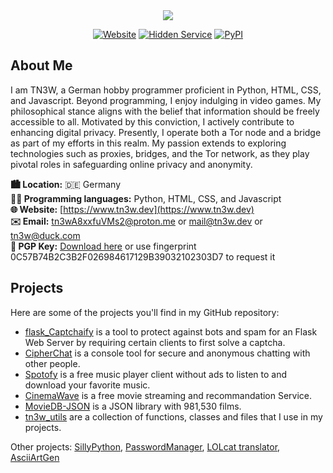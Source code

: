 <div align="center">
    <img src="https://github.com/tn3w/tn3w/blob/master/animation.gif">
</div>
<p align="center"><a rel="noreferrer noopener" href="https://www.tn3w.dev/"><img alt="Website" src="https://img.shields.io/badge/Website-141e24.svg?&style=for-the-badge&logo=firefoxbrowser&logoColor=white"></a>   <a rel="noreferrer noopener" href="http://tn3wdevey67vnv4pho2e6punjunsac7nifg4dzmw2stvknbprhvxt5id.onion/"><img alt="Hidden Service" src="https://img.shields.io/badge/Hidden%20Service-141e24.svg?&style=for-the-badge&logo=torbrowser&logoColor=white"></a>   <a rel="noreferrer noopener" href="https://pypi.org/user/tn3w/"><img alt="PyPI" src="https://img.shields.io/badge/PyPi-141e24.svg?&style=for-the-badge&logo=python&logoColor=white"></a>

## About Me

I am TN3W, a German hobby programmer proficient in Python, HTML, CSS, and Javascript. Beyond programming, I enjoy indulging in video games. My philosophical stance aligns with the belief that information should be freely accessible to all. Motivated by this conviction, I actively contribute to enhancing digital privacy. Presently, I operate both a Tor node and a bridge as part of my efforts in this realm. My passion extends to exploring technologies such as proxies, bridges, and the Tor network, as they play pivotal roles in safeguarding online privacy and anonymity.

**🏙️ Location:** 🇩🇪 Germany<br>
**🧑‍💻 Programming languages:** Python, HTML, CSS, and Javascript<br>
**🌐 Website:** [https://www.tn3w.dev](https://www.tn3w.dev)<br>
**✉️ Email:** [tn3wA8xxfuVMs2@proton.me](mailto:tn3wA8xxfuVMs2@proton.me) or [mail@tn3w.dev](mail@tn3w.dev) or [tn3w@duck.com](tn3w@duck.com)<br>
**🔑 PGP Key:** [Download here](https://www.tn3w.dev/publ-key.asc) or use fingerprint 0C57B74B2C3B2F026984617129B39032102303D7 to request it

## Projects

Here are some of the projects you'll find in my GitHub repository:

- [flask_Captchaify](https://github.com/tn3w/flask_Captchaify) is a tool to protect against bots and spam for an Flask Web Server by requiring certain clients to first solve a captcha.
- [CipherChat](https://github.com/tn3w/CipherChat) is a console tool for secure and anonymous chatting with other people.
- [Spotofy](https://github.com/tn3w/Spotofy) is a free music player client without ads to listen to and download your favorite music. 
- [CinemaWave](https://github.com/tn3w/CinemaWave) is a free movie streaming and recommandation Service.
- [MovieDB-JSON](https://github.com/tn3w/MovieDB-JSON) is a JSON library with 981,530 films.
- [tn3w_utils](https://github.com/tn3w/tn3w_utils) are a collection of functions, classes and files that I use in my projects.

Other projects: [SillyPython](https://github.com/tn3w/SillyPython), [PasswordManager](https://github.com/tn3w/passwordmanager), [LOLcat translator](https://github.com/tn3w/LOLcat), [AsciiArtGen](https://github.com/tn3w/AsciiGifGen)
